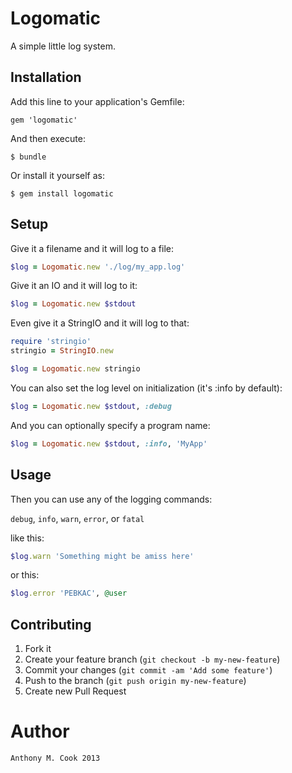 Logomatic
=========

A simple little log system.

Installation
------------

Add this line to your application's Gemfile:

    gem 'logomatic'

And then execute:

    $ bundle

Or install it yourself as:

    $ gem install logomatic

Setup
-----

Give it a filename and it will log to a file:

```ruby
$log = Logomatic.new './log/my_app.log'
```

Give it an IO and it will log to it:

```ruby
$log = Logomatic.new $stdout
```

Even give it a StringIO and it will log to that:

```ruby
require 'stringio'
stringio = StringIO.new

$log = Logomatic.new stringio
```

You can also set the log level on initialization (it's :info by default):

```ruby
$log = Logomatic.new $stdout, :debug
```

And you can optionally specify a program name:

```ruby
$log = Logomatic.new $stdout, :info, 'MyApp'
```

Usage
-----

Then you can use any of the logging commands:

`debug`, `info`, `warn`, `error`, or `fatal`

like this:

```ruby
$log.warn 'Something might be amiss here'
```

or this:

```ruby
$log.error 'PEBKAC', @user
```

Contributing
------------

1. Fork it
2. Create your feature branch (`git checkout -b my-new-feature`)
3. Commit your changes (`git commit -am 'Add some feature'`)
4. Push to the branch (`git push origin my-new-feature`)
5. Create new Pull Request

Author
======

    Anthony M. Cook 2013
